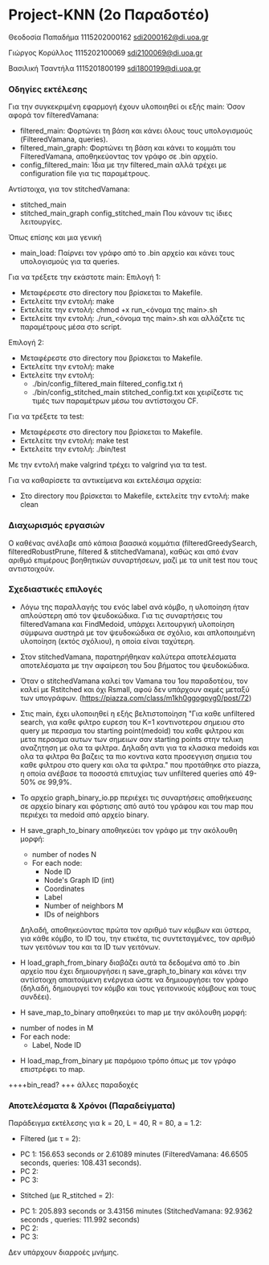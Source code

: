 # Project-KNN (2o Παραδοτέο)

Θεοδοσία Παπαδήμα 1115202000162  sdi2000162@di.uoa.gr

Γιώργος Κορύλλος 1115202100069  sdi2100069@di.uoa.gr

Βασιλική Τσαντήλα 1115201800199  sdi1800199@di.uoa.gr

### Οδηγίες εκτέλεσης
Για την συγκεκριμένη εφαρμογή έχουν υλοποιηθεί οι εξής main:
Όσον αφορά τον filteredVamana:
* filtered_main: Φορτώνει τη βάση και κάνει όλους τους υπολογισμούς (FilteredVamana, queries).
* filtered_main_graph: Φορτώνει τη βάση και κάνει το κομμάτι του FilteredVamana, αποθηκεύοντας τον γράφο σε .bin αρχείο.
* config_filtered_main: Ίδια με την filtered_main αλλά τρέχει με configuration file για τις παραμέτρους.

Αντίστοιχα, για τον stitchedVamana:
* stitched_main
* stitched_main_graph
config_stitched_main
Που κάνουν τις ίδιες λειτουργίες.

Όπως επίσης και μια γενική
* main_load: Παίρνει τον γράφο από το .bin αρχείο και κάνει τους υπολογισμούς για τα queries.

Για να τρέξετε την εκάστοτε main:
Επιλογή 1:
* Μεταφέρεστε στο directory που βρίσκεται το Makefile.
* Εκτελείτε την εντολή: make
* Εκτελείτε την εντολή: chmod +x run_<όνομα της main>.sh
* Εκτελείτε την εντολή: ./run_<όνομα της main>.sh
και αλλάζετε τις παραμέτρους μέσα στο script.

Επιλογή 2:
* Μεταφέρεστε στο directory που βρίσκεται το Makefile.
* Εκτελείτε την εντολή: make
* Εκτελείτε την εντολή: 
	- ./bin/config_filtered_main filtered_config.txt ή
 	- ./bin/config_stitched_main stitched_config.txt
και χειρίζεστε τις τιμές των παραμέτρων μέσω του αντίστοιχου CF.

Για να τρέξετε τα test:
* Μεταφέρεστε στο directory που βρίσκεται το Makefile.
* Εκτελείτε την εντολή: make test
* Εκτελείτε την εντολή: ./bin/test

Με την εντολή make valgrind τρέχει το valgrind για τα test.

Για να καθαρίσετε τα αντικείμενα και εκτελέσιμα αρχεία:
* Στο directory που βρίσκεται το Makefile, εκτελείτε την εντολή: make clean

### Διαχωρισμός εργασιών

Ο καθένας ανέλαβε από κάποια βαασικά κομμάτια (filteredGreedySearch, filteredRobustPrune, filtered & stitchedVamana), καθώς και από έναν αριθμό επιμέρους βοηθητικών συναρτήσεων, μαζί με τα unit test που τους αντιστοιχούν.

### Σχεδιαστικές επιλογές

* Λόγω της παραλλαγής του ενός label ανά κόμβο, η υλοποίηση ήταν απλούστερη από τον ψευδοκώδικα.
Για τις συναρτήσεις του filteredVamana και FindMedoid, υπάρχει λειτουργική υλοποίηση σύμφωνα αυστηρά με τον ψευδοκώδικα σε σχόλιο,
και απλοποιημένη υλοποίηση (εκτός σχόλιου), η οποία είναι ταχύτερη.

* Στον stitchedVamana, παρατηρήθηκαν καλύτερα αποτελέσματα αποτελέσματα με την αφαίρεση του 5ου βήματος του ψευδοκώδικα.

* Όταν ο stitchedVamana καλεί τον Vamana του 1ου παραδοτέου, τον καλεί με Rstitched και όχι Rsmall, αφού δεν υπάρχουν ακμές μεταξύ των υπογράφων. (https://piazza.com/class/m1kh0ggogpyg0/post/72)

* Στις main, έχει υλοποιηθεί η εξής βελτιστοποίηση "Για καθε unfiltered search, για καθε φιλτρο ευρεση του K=1 κοντινοτερου σημειου στο query με περασμα του starting point(medoid) του καθε φιλτρου και μετα περασμα αυτων των σημειων σαν starting points στην τελικη αναζητηση με ολα τα φιλτρα. Δηλαδη αντι για τα κλασικα medoids και ολα τα φιλτρα θα βαζεις τα πιο κοντινα κατα προσεγγιση σημεια του καθε φιλτρου στο query και ολα τα φιλτρα." που προτάθηκε στο piazza, η οποία ανέβασε τα ποσοστά επιτυχίας των unfiltered queries από 49-50% σε 99,9%.

* Το αρχείο graph_binary_io.pp περιέχει τις συναρτήσεις αποθήκευσης σε αρχείο binary και φόρτισης από αυτό του γράφου και του map που περιέχει τα medoid από αρχείο binary. 
* Η save_graph_to_binary αποθηκεύει τον γράφο με την ακόλουθη μορφή:
    - number of nodes N
    - For each node:
        - Node ID
        - Node's Graph ID (int)
        - Coordinates 
        - Label
        - Number of neighbors M
        - IDs of neighbors

    Δηλαδή, αποθηκεύοντας πρώτα τον αριθμό των κόμβων και ύστερα, για κάθε κόμβο, το ID του, την ετικέτα, τις συντεταγμένες, τον αριθμό των γειτόνων του και τα ID των γειτόνων.

* Η load_graph_from_binary διαβάζει αυτά τα δεδομένα από το .bin αρχείο που έχει δημιουργήσει η save_graph_to_binary και κάνει την αντίστοιχη απαιτούμενη ενέργεια ώστε να δημιουργήσει τον γράφο (δηλαδή, δημιουργεί τον κόμβο και τους γειτονικούς κόμβους και τους συνδέει).

* Η save_map_to_binary αποθηκεύει το map με την ακόλουθη μορφή:
 - number of nodes in M
 - For each node:
    - Label, Node ID

* H load_map_from_binary με παρόμοιο τρόπο όπως με τον γράφο επιστρέφει το map.

++++bin_read?
+++ άλλες παραδοχές


### Αποτελέσματα & Χρόνοι (Παραδείγματα)

Παράδειγμα εκτέλεσης για k = 20, L = 40, R = 80, a = 1.2:

* Filtered (με τ = 2):
- PC 1: 156.653 seconds or 2.61089 minutes (FilteredVamana: 46.6505 seconds, queries: 108.431 seconds).
- PC 2:
- PC 3:

* Stitched (με R_stitched = 2):
- PC 1: 205.893 seconds or 3.43156 minutes (StitchedVamana: 92.9362 seconds , queries: 111.992 seconds)
- PC 2:
- PC 3:

Δεν υπάρχουν διαρροές μνήμης.
